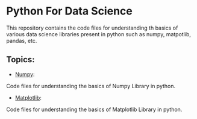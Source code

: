 # Python For Data Science

This repository contains the code files for understanding th basics of various data science libraries present in python such as numpy, matpotlib, pandas, etc.


## Topics:

* [Numpy](https://github.com/altruistcoder/python-for-data-science/blob/master/Numpy):

Code files for understanding the basics of Numpy Library in python.

* [Matplotlib](https://github.com/altruistcoder/python-for-data-science/blob/master/Matplotlib):

Code files for understanding the basics of Matplotlib Library in python.


